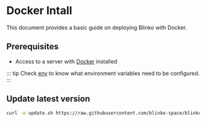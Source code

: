 # Docker Intall
This document provides a basic guide on deploying Blinko with Docker.

## Prerequisites
- Access to a server with [Docker](https://www.docker.com/) installed

::: tip
Check [env](/install/runtime-options.html) to know what environment variables need to be configured.
:::

## Update latest version
```bash
curl -o update.sh https://raw.githubusercontent.com/blinko-space/blinko/refs/heads/main/update.sh && bash update.sh
```

